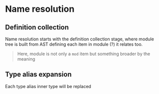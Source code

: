 # Name resolution

## Definition collection

Name resolution starts with the definition collection stage, where module tree is built from AST defining each item in module (?) it relates too.

> Here, module is not only a `mod` item but something broader by the meaning


## Type alias expansion

Each type alias inner type will be replaced 